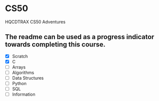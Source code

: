 # CS50
HQCDTRAX CS50 Adventures

## The readme can be used as a progress indicator towards completing this course.
- [x] Scratch
- [x] C
- [ ] Arrays
- [ ] Algorithms
- [ ] Data Structures
- [ ] Python
- [ ] SQL
- [ ] Information